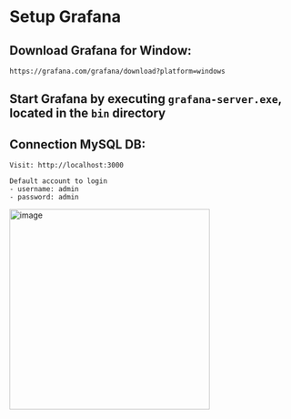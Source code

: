 # Setup Grafana
## Download Grafana for Window:
```https://grafana.com/grafana/download?platform=windows```

## Start Grafana by executing `grafana-server.exe`, located in the `bin` directory 

## Connection MySQL DB:
```
Visit: http://localhost:3000
```
```
Default account to login
- username: admin
- password: admin
```

<img width="352" alt="image" src="https://github.com/VyPhammm/The_system_processes_and_analyzes_log_data_from_the_Online_Recruitment_Platform/assets/127418764/c5611643-a028-466e-bba2-cb5fe9ea67be">

